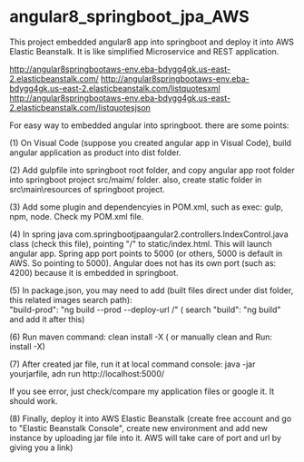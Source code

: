 # angular8_springboot_jpa_AWS

This project embedded angular8 app into springboot and deploy it into AWS Elastic Beanstalk.
It is like simplified Microservice and REST application.

http://angular8springbootaws-env.eba-bdygg4gk.us-east-2.elasticbeanstalk.com/
http://angular8springbootaws-env.eba-bdygg4gk.us-east-2.elasticbeanstalk.com/listquotesxml
http://angular8springbootaws-env.eba-bdygg4gk.us-east-2.elasticbeanstalk.com/listquotesjson

For easy way to embedded angular into springboot. there are some points:

(1) On Visual Code (suppose you created angular app in Visual Code), build angular application as product into dist folder.

(2) Add gulpfile into springboot root folder, and copy angular app root folder into springboot project src/maim/ folder.
    also, create static folder in src\main\resources of springboot project.
    
(3) Add some plugin and dependencyies in POM.xml, such as exec: gulp, npm, node.  Check my POM.xml file.

(4) In spring java com.springbootjpaangular2.controllers.IndexControl.java class (check this file), 
    pointing "/" to static/index.html. This will launch angular app.
    Spring app port points to 5000 (or others, 5000 is default in AWS. So pointing to 5000). Angular does not 
    has its own port (such as: 4200) because it is embedded in springboot.
    
(5) In package.json, you may need to add (built files direct under dist folder, this related images search path):   
    "build-prod": "ng build --prod --deploy-url /" ( search "build": "ng build" and add it after this)

(6) Run maven command:  clean install -X  ( or manually clean and Run:  install -X)

(7) After created jar file, run it at local command console:   java -jar  yourjarfile, adn run http://localhost:5000/

If you see error, just check/compare my application files or google it. It should work. 

(8) Finally, deploy it into AWS Elastic Beanstalk (create free account and go to "Elastic Beanstalk Console", create new environment
    and add new instance by uploading jar file into it. AWS will take care of port and url by giving you a link)

